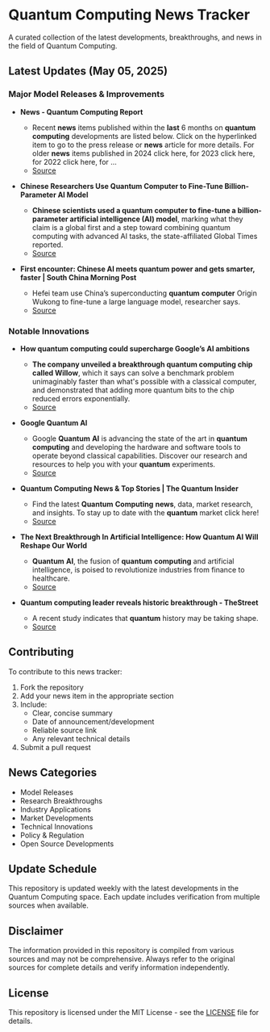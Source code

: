 # Quantum Computing News Tracker

A curated collection of the latest developments, breakthroughs, and news in the field of Quantum Computing.

## Latest Updates (May 05, 2025)


### Major Model Releases & Improvements

- **News - Quantum Computing Report**
  - Recent <strong>news</strong> items published within the <strong>last</strong> 6 months on <strong>quantum</strong> <strong>computing</strong> developments are listed below. Click on the hyperlinked item to go to the press release or <strong>news</strong> article for more details. For older <strong>news</strong> items published in 2024 click here, for 2023 click here, for 2022 click here, for ...
  - [Source](https://quantumcomputingreport.com/news/)

- **Chinese Researchers Use Quantum Computer to Fine-Tune Billion-Parameter AI Model**
  - <strong>Chinese scientists used a quantum computer to fine-tune a billion-parameter artificial intelligence (AI) model</strong>, marking what they claim is a global first and a step toward combining quantum computing with advanced AI tasks, the state-affiliated Global Times reported.
  - [Source](https://thequantuminsider.com/2025/04/07/chinese-researchers-use-quantum-computer-to-fine-tune-billion-parameter-ai-model/)

- **First encounter: Chinese AI meets quantum power and gets smarter, faster | South China Morning Post**
  - Hefei team use China’s superconducting <strong>quantum</strong> <strong>computer</strong> Origin Wukong to fine-tune a large language model, researcher says.
  - [Source](https://www.scmp.com/news/china/science/article/3305761/first-encounter-chinese-ai-meets-quantum-power-and-gets-smarter-faster)

### Notable Innovations

- **How quantum computing could supercharge Google’s AI ambitions**
  - <strong>The company unveiled a breakthrough quantum computing chip called Willow</strong>, which it says can solve a benchmark problem unimaginably faster than what&#x27;s possible with a classical computer, and demonstrated that adding more quantum bits to the chip reduced errors exponentially.
  - [Source](https://www.cnbc.com/2025/04/18/how-quantum-computing-could-supercharge-googles-ai-ambitions.html)

- **Google Quantum AI**
  - Google <strong>Quantum</strong> <strong>AI</strong> is advancing the state of the art in <strong>quantum</strong> <strong>computing</strong> and developing the hardware and software tools to operate beyond classical capabilities. Discover our research and resources to help you with your <strong>quantum</strong> experiments.
  - [Source](https://quantumai.google/)

- **Quantum Computing News & Top Stories | The Quantum Insider**
  - Find the latest <strong>Quantum</strong> <strong>Computing</strong> <strong>news</strong>, data, market research, and insights. To stay up to date with the <strong>quantum</strong> market click here!
  - [Source](https://thequantuminsider.com/)

- **The Next Breakthrough In Artificial Intelligence: How Quantum AI Will Reshape Our World**
  - <strong>Quantum</strong> <strong>AI</strong>, the fusion of <strong>quantum</strong> <strong>computing</strong> and artificial intelligence, is poised to revolutionize industries from finance to healthcare.
  - [Source](https://www.forbes.com/sites/bernardmarr/2024/10/08/the-next-breakthrough-in-artificial-intelligence-how-quantum-ai-will-reshape-our-world/)

- **Quantum computing leader reveals historic breakthrough - TheStreet**
  - A recent study indicates that <strong>quantum</strong> history may be taking shape.
  - [Source](https://www.thestreet.com/technology/quantum-computing-leader-reveals-historic-breakthrough)

## Contributing

To contribute to this news tracker:

1. Fork the repository
2. Add your news item in the appropriate section
3. Include:
   - Clear, concise summary
   - Date of announcement/development
   - Reliable source link
   - Any relevant technical details
4. Submit a pull request

## News Categories

- Model Releases
- Research Breakthroughs
- Industry Applications
- Market Developments
- Technical Innovations
- Policy & Regulation
- Open Source Developments

## Update Schedule

This repository is updated weekly with the latest developments in the Quantum Computing space. Each update includes verification from multiple sources when available.

## Disclaimer

The information provided in this repository is compiled from various sources and may not be comprehensive. Always refer to the original sources for complete details and verify information independently.

## License

This repository is licensed under the MIT License - see the [LICENSE](LICENSE) file for details.
